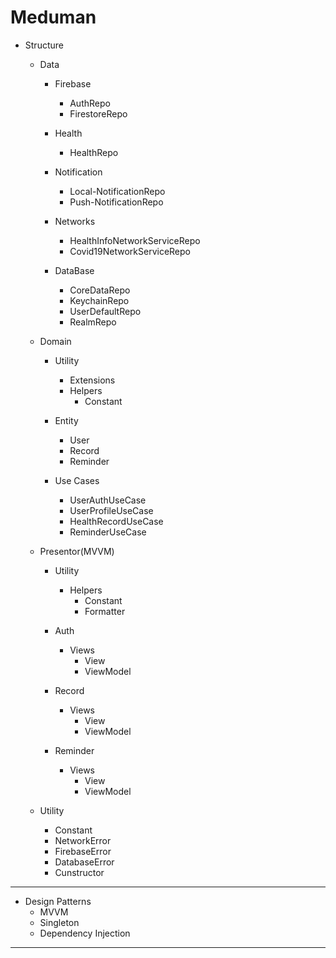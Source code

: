 #  Meduman


- Structure
        
    - Data
        - Firebase
            - AuthRepo
            - FirestoreRepo
            
        - Health
            - HealthRepo
            
        - Notification
            - Local-NotificationRepo
            - Push-NotificationRepo
            
        - Networks
            - HealthInfoNetworkServiceRepo
            - Covid19NetworkServiceRepo
            
        - DataBase
            - CoreDataRepo
            - KeychainRepo
            - UserDefaultRepo
            - RealmRepo
        
    - Domain
        - Utility
            - Extensions
            - Helpers
                - Constant
                
        - Entity
            - User
            - Record
            - Reminder
            
        - Use Cases
            - UserAuthUseCase
            - UserProfileUseCase
            - HealthRecordUseCase
            - ReminderUseCase

    - Presentor(MVVM)
        - Utility
            - Helpers
                - Constant
                - Formatter
                
        - Auth
            - Views
                - View
                - ViewModel
                
        - Record
            - Views
                - View
                - ViewModel
                
        - Reminder
            - Views
                - View
                - ViewModel
                
    - Utility
        - Constant
        - NetworkError
        - FirebaseError
        - DatabaseError
        - Cunstructor
                
-------------------------------------------------------------------

- Design Patterns
    - MVVM
    - Singleton
    - Dependency Injection
    
-------------------------------------------------------------------
